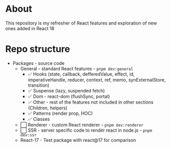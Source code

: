 # About

This repository is my refresher of React features and exploration of new ones added in React 18

# Repo structure

- Packages - source code
  - General - standard React features - `pnpm dev:general`
    - ✅ Hooks (state, callback, defferedValue, effect, id, imperativeHandle, reducer, context, ref, memo, synExternalStore, transition)
    - ✅ Suspense (lazy, suspended fetch)
    - ✅ Dom - react-dom (flushSync, portal)
    - ✅ Other - rest of the features not included in other sections (Children, helpers)
    - ✅ Patterns (render prop, HOC)
    - ✅ Classes
  - ⬜ Renderer - custom React renderer - `pnpm dev:renderer`
  - ⬜ SSR - server specific code to render react in node.js - `pnpm dev:ssr`
  - React-17 - Test package with react@17 for comparison
